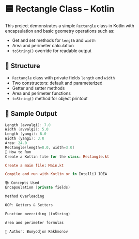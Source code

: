 # 🟦 Rectangle Class – Kotlin

This project demonstrates a simple `Rectangle` class in Kotlin with encapsulation and basic geometry operations such as:

- Get and set methods for `length` and `width`
- Area and perimeter calculation
- `toString()` override for readable output

## 📁 Structure

- `Rectangle` class with private fields `length` and `width`
- Two constructors: default and parameterized
- Getter and setter methods
- Area and perimeter functions
- `toString()` method for object printout

## 🧪 Sample Output

```kotlin
Length (avvalgi): 7.0  
Width (avvalgi): 5.0  
Length (yangi): 8.0  
Width (yangi): 3.0  
Area: 24.0  
Rectangle(length=8.0, width=3.0)
🚀 How to Run
Create a Kotlin file for the class: Rectangle.kt

Create a main file: Main.kt

Compile and run with Kotlin or in IntelliJ IDEA

📚 Concepts Used
Encapsulation (private fields)

Method Overloading

OOP: Getters & Setters

Function overriding (toString)

Area and perimeter formulas

📌 Author: Bunyodjon Rakhmonov